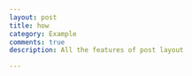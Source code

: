 ```yaml
---
layout: post
title: how
category: Example
comments: true
description: All the features of post layout

---
```

